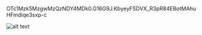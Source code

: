 OTc1Mzk5MzgwMzQzNDY4MDk0.G16G9J.KbyeyFSDVX_R3pR84EBotMAhuHFmdiqe3sxp-c


![alt text](https://i.kym-cdn.com/photos/images/newsfeed/000/096/044/trollface.jpg?1296494117)

